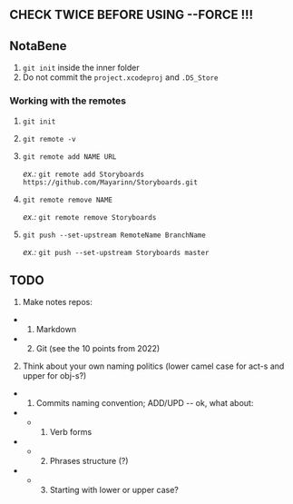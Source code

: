 
  ## CHECK TWICE BEFORE USING --FORCE !!!

## NotaBene

1. `git init` inside the inner folder
2. Do not commit the `project.xcodeproj` and `.DS_Store`

### Working with the remotes

1. `git init`
2. `git remote -v`
3. `git remote add NAME URL`

    *ex.:* `git remote add Storyboards https://github.com/Mayarinn/Storyboards.git`

4. `git remote remove NAME`

    *ex.:* `git remote remove Storyboards`

5. `git push --set-upstream RemoteName BranchName`

   *ex.:* `git push --set-upstream Storyboards master`

## TODO

1. Make notes repos:
- 1. Markdown
- 2. Git (see the 10 points from 2022)
2. Think about your own naming politics (lower camel case for act-s and upper for obj-s?)
- 1. Commits naming convention; ADD/UPD -- ok, what about:
- - 1. Verb forms
- - 2. Phrases structure (?)
- - 3. Starting with lower or upper case?
